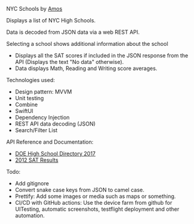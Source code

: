 NYC Schools by [Amos](https://github.com/amostodman)

Displays a list of NYC High Schools.

Data is decoded from JSON data via a web REST API.

Selecting a school shows additional information about the school
- Displays all the SAT scores if included in the JSON response from the API (Displays the text "No data" otherwise).
- Data displays Math, Reading and Writing score averages.

Technologies used:
- Design pattern: MVVM
- Unit testing
- Combine
- SwiftUI
- Dependency Injection
- REST API data decoding (JSON)
- Search/Filter List

API Reference and Documentation:
- [DOE High School Directory 2017](https://data.cityofnewyork.us/Education/DOE-High-School-Directory-2017/s3k6-pzi2)
- [2012 SAT Results](https://data.cityofnewyork.us/Education/2012-SAT-Results/f9bf-2cp4)

Todo:
- Add gitignore
- Convert snake case keys from JSON to camel case.
- Prettify: Add some images or media such as maps or something.
- CI/CD with GitHub actions: Use the device farm from github for UITesting, automatic screenshots, testflight deployment and other automation.
